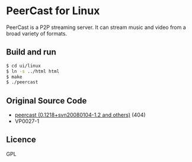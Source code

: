# PeerCast for Linux

PeerCast is a P2P streaming server.
It can stream music and video from a broad variety of formats.

## Build and run

```sh
$ cd ui/linux
$ ln -s ../html html
$ make
$ ./peercast
```

## Original Source Code

- [peercast (0.1218+svn20080104-1.2 and others)](https://packages.debian.org/en/sid/peercast) (404)
- VP0027-1

## Licence

GPL
